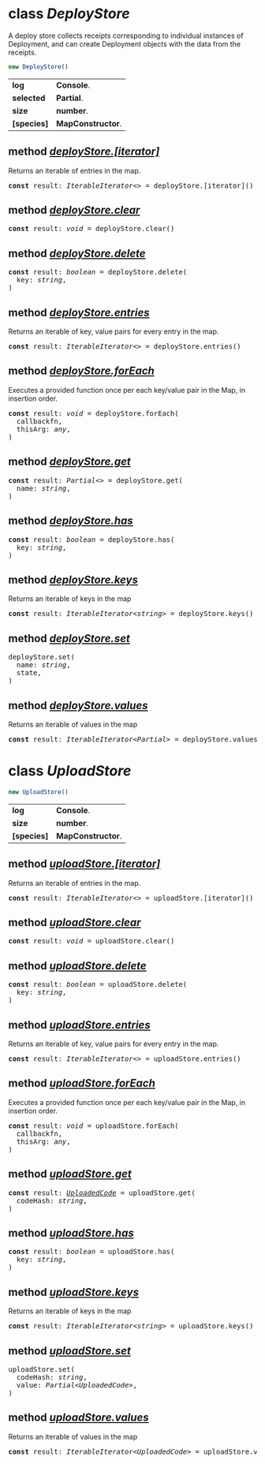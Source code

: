 <!-- @hackbg/docs: begin -->

# class *DeployStore*
A deploy store collects receipts corresponding to individual instances of Deployment,
and can create Deployment objects with the data from the receipts.

```typescript
new DeployStore()
```

<table><tbody>
<tr><td valign="top">
<strong>log</strong></td>
<td><strong>Console</strong>. </td></tr>
<tr><td valign="top">
<strong>selected</strong></td>
<td><strong>Partial</strong>. </td></tr>
<tr><td valign="top">
<strong>size</strong></td>
<td><strong>number</strong>. </td></tr>
<tr><td valign="top">
<strong>[species]</strong></td>
<td><strong>MapConstructor</strong>. </td></tr></tbody></table>

## method [*deployStore.[iterator]*](undefined)
Returns an iterable of entries in the map.
<pre>
<strong>const</strong> result: <em>IterableIterator&lt;&gt;</em> = deployStore.[iterator]()
</pre>

## method [*deployStore.clear*](undefined)
<pre>
<strong>const</strong> result: <em>void</em> = deployStore.clear()
</pre>

## method [*deployStore.delete*](undefined)

<pre>
<strong>const</strong> result: <em>boolean</em> = deployStore.delete(
  key: <em>string</em>,
)
</pre>

## method [*deployStore.entries*](undefined)
Returns an iterable of key, value pairs for every entry in the map.
<pre>
<strong>const</strong> result: <em>IterableIterator&lt;&gt;</em> = deployStore.entries()
</pre>

## method [*deployStore.forEach*](undefined)
Executes a provided function once per each key/value pair in the Map, in insertion order.
<pre>
<strong>const</strong> result: <em>void</em> = deployStore.forEach(
  callbackfn,
  thisArg: <em>any</em>,
)
</pre>

## method [*deployStore.get*](https://github.com/hackbg/fadroma/blob/fd82719114381eb4818e3b70fed53c9bdc7209b6/packages/agent/store.ts#L17)
<pre>
<strong>const</strong> result: <em>Partial&lt;&gt;</em> = deployStore.get(
  name: <em>string</em>,
)
</pre>

## method [*deployStore.has*](undefined)

<pre>
<strong>const</strong> result: <em>boolean</em> = deployStore.has(
  key: <em>string</em>,
)
</pre>

## method [*deployStore.keys*](undefined)
Returns an iterable of keys in the map
<pre>
<strong>const</strong> result: <em>IterableIterator&lt;string&gt;</em> = deployStore.keys()
</pre>

## method [*deployStore.set*](https://github.com/hackbg/fadroma/blob/fd82719114381eb4818e3b70fed53c9bdc7209b6/packages/agent/store.ts#L24)
<pre>
deployStore.set(
  name: <em>string</em>,
  state,
)
</pre>

## method [*deployStore.values*](undefined)
Returns an iterable of values in the map
<pre>
<strong>const</strong> result: <em>IterableIterator&lt;Partial&gt;</em> = deployStore.values()
</pre>

# class *UploadStore*
```typescript
new UploadStore()
```

<table><tbody>
<tr><td valign="top">
<strong>log</strong></td>
<td><strong>Console</strong>. </td></tr>
<tr><td valign="top">
<strong>size</strong></td>
<td><strong>number</strong>. </td></tr>
<tr><td valign="top">
<strong>[species]</strong></td>
<td><strong>MapConstructor</strong>. </td></tr></tbody></table>

## method [*uploadStore.[iterator]*](undefined)
Returns an iterable of entries in the map.
<pre>
<strong>const</strong> result: <em>IterableIterator&lt;&gt;</em> = uploadStore.[iterator]()
</pre>

## method [*uploadStore.clear*](undefined)
<pre>
<strong>const</strong> result: <em>void</em> = uploadStore.clear()
</pre>

## method [*uploadStore.delete*](undefined)

<pre>
<strong>const</strong> result: <em>boolean</em> = uploadStore.delete(
  key: <em>string</em>,
)
</pre>

## method [*uploadStore.entries*](undefined)
Returns an iterable of key, value pairs for every entry in the map.
<pre>
<strong>const</strong> result: <em>IterableIterator&lt;&gt;</em> = uploadStore.entries()
</pre>

## method [*uploadStore.forEach*](undefined)
Executes a provided function once per each key/value pair in the Map, in insertion order.
<pre>
<strong>const</strong> result: <em>void</em> = uploadStore.forEach(
  callbackfn,
  thisArg: <em>any</em>,
)
</pre>

## method [*uploadStore.get*](https://github.com/hackbg/fadroma/blob/fd82719114381eb4818e3b70fed53c9bdc7209b6/packages/agent/store.ts#L37)
<pre>
<strong>const</strong> result: <em><a href="#">UploadedCode</a></em> = uploadStore.get(
  codeHash: <em>string</em>,
)
</pre>

## method [*uploadStore.has*](undefined)

<pre>
<strong>const</strong> result: <em>boolean</em> = uploadStore.has(
  key: <em>string</em>,
)
</pre>

## method [*uploadStore.keys*](undefined)
Returns an iterable of keys in the map
<pre>
<strong>const</strong> result: <em>IterableIterator&lt;string&gt;</em> = uploadStore.keys()
</pre>

## method [*uploadStore.set*](https://github.com/hackbg/fadroma/blob/fd82719114381eb4818e3b70fed53c9bdc7209b6/packages/agent/store.ts#L41)
<pre>
uploadStore.set(
  codeHash: <em>string</em>,
  value: <em>Partial&lt;UploadedCode&gt;</em>,
)
</pre>

## method [*uploadStore.values*](undefined)
Returns an iterable of values in the map
<pre>
<strong>const</strong> result: <em>IterableIterator&lt;UploadedCode&gt;</em> = uploadStore.values()
</pre>
<!-- @hackbg/docs: end -->